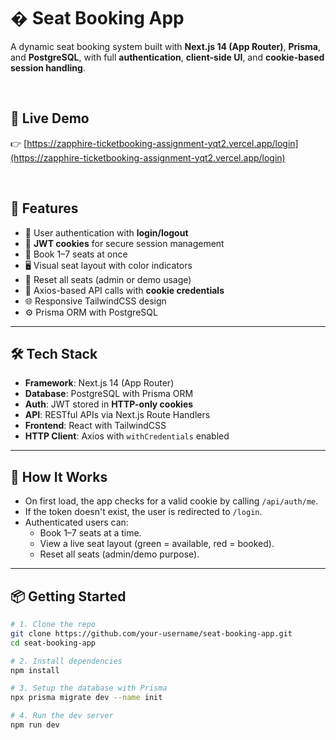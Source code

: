# � Seat Booking App

A dynamic seat booking system built with **Next.js 14 (App Router)**, **Prisma**, and **PostgreSQL**, with full **authentication**, **client-side UI**, and **cookie-based session handling**.

<br/>

## 🚀 Live Demo

👉 [https://zapphire-ticketbooking-assignment-yqt2.vercel.app/login](https://zapphire-ticketbooking-assignment-yqt2.vercel.app/login)

<br/>

## 🚀 Features

- 🔐 User authentication with **login/logout**
- 🍪 **JWT cookies** for secure session management
- 💺 Book 1–7 seats at once
- 🖥️ Visual seat layout with color indicators
- 🔁 Reset all seats (admin or demo usage)
- 📡 Axios-based API calls with **cookie credentials**
- 🌐 Responsive TailwindCSS design
- ⚙️ Prisma ORM with PostgreSQL

---

## 🛠️ Tech Stack

- **Framework**: Next.js 14 (App Router)
- **Database**: PostgreSQL with Prisma ORM
- **Auth**: JWT stored in **HTTP-only cookies**
- **API**: RESTful APIs via Next.js Route Handlers
- **Frontend**: React with TailwindCSS
- **HTTP Client**: Axios with `withCredentials` enabled

---

## 🧠 How It Works

- On first load, the app checks for a valid cookie by calling `/api/auth/me`.
- If the token doesn't exist, the user is redirected to `/login`.
- Authenticated users can:
  - Book 1–7 seats at a time.
  - View a live seat layout (green = available, red = booked).
  - Reset all seats (admin/demo purpose).

---

## 📦 Getting Started

```bash
# 1. Clone the repo
git clone https://github.com/your-username/seat-booking-app.git
cd seat-booking-app

# 2. Install dependencies
npm install

# 3. Setup the database with Prisma
npx prisma migrate dev --name init

# 4. Run the dev server
npm run dev
